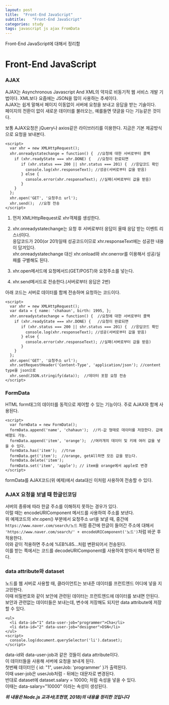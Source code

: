 ```yaml
---
layout: post
title:  "Front-End JavaScript"
subtitle:   "Front-End JavaScript"
categories: study
tags: javascript js ajax FromData
---
```


Front-End JavaScript에 대해서 정리함

# Front-End JavaScript

### AJAX

AJAX는 Asynchronous Javascript And XML의 약자로 비동기적 웹 서비스 개발 기법이다.
XML보다 요즘에는 JSON을 많이 사용하는 추세이다.  
AJAX는 쉽게 말해서 페이지 이동없이 서버에 요청을 보내고 응답을 받는 기술이다.  
페이지의 전환이 없이 새로운 데이터를 불러오는, 예를들면 댓글을 다는 기능같은 것이다.  

보통 AJAX요청은 jQuery나 axios같은 라이브러리를 이용한다. 지금은 기본 제공방식으로 요청을 보내본다.  
~~~
<script>
  var xhr = new XMLHttpRequest();
  xhr.onreadystatechange = function() {  //요청에 대한 서버로부터 콜백
    if (xhr.readyState === xhr.DONE) {   //요청이 완료되면
       if (xhr.status === 200 || shr.status === 201) {  //응답코드 확인
         console.log(xhr.responseText); //성공(서버로부터 값을 받음)
       } else {
         console.error(xhr.responseText); //실패(서버로부터 값을 받음)
       }
    }
  };
  xhr.open('GET', '요청주소 url');
  xhr.send();  //요청 전송
</script>
~~~
1. 먼저 XMLHttpRequest로 xhr객체를 생성한다.  
2. xhr.onreadystatechange는 요청 후 서버로부터 응답이 올때 응답 받는 이벤트 리스너이다.  
응답코드가 200(or 201)일때 성공코드이므로 xhr.responseText에는 성공한 내용이 담겨있다.  
xhr.onreadystatechange 대신 xhr.onload와 xhr.onerror를 이용해서 성공/실패를 구별해도 된다.  

3. xhr.open메서드에 요청메서드(GET/POST)와 요청주소를 넣는다.  
4. xhr.send메서드로 전송한다.(서버로부터 응답은 2번)  

아래 코드는 서버로 데이터를 함께 전송하며 요청하는 코드이다.  
~~~
<script>
  var xhr = new XMLHttpRequest();
  var data = { name: 'chahaun', birth: 1995, };
  xhr.onreadystatechange = function() {  //요청에 대한 서버로부터 콜백
    if (xhr.readyState === xhr.DONE) {   //요청이 완료되면
       if (xhr.status === 200 || shr.status === 201) {  //응답코드 확인
         console.log(xhr.responseText); //성공(서버로부터 값을 받음)
       } else {
         console.error(xhr.responseText); //실패(서버로부터 값을 받음)
       }
    }
  };
  xhr.open('GET', '요청주소 url');
  xhr.setRequestHeader('Content-Type', 'application/json'); //content type을 json으로
  xhr.send(JSON.stringify(data));  //데이터 포함 요청 전송
</script>
~~~

### FormData 
HTML form태그의 데이터를 동적으로 제어할 수 있는 기능이다. 주로 AJAX와 함께 사용된다.  
~~~
<script>
  var formData = new FormData();
  formData.append('name', 'chahaun');  //키-값 형태로 데이터를 저장한다. 값에 배열도 가능.
  formData.append('item', 'orange');  //여러개의 데이터 및 키에 여러 값을 넣을 수 있다.
  formData.has('item');  //true
  formData.get('item');  //orange, getAll하면 모든 값을 받는다.
  formData.delete('item');
  formData.set('item', 'apple'); // item을 orange에서 apple로 변경
</script>
~~~
formData를 AJAX코드(위 예제)에서 data대신 이처럼 사용하여 전송할 수 있다.

### AJAX 요청을 보낼 때 한글인코딩
서버의 종류에 따라 한글 주소를 이해하지 못하는 경우가 있다.  
이럴 때는 encodeURIComponent 메서드를 사용하여 주소를 보낸다.  
위 예제코드의 xhr.open() 부분에서 요청주소 url을 보낼 때, 중간에  
`https://www.naver.com/search/노드` 처럼 중간에 한글이 들어간 주소에 대해서  
`'https://www.naver.com/search/' + encodeURIComponent('노드')`처럼 바꾼 후 적용한다.  
이와 같이 적용하면 주소에 %EB%85...처럼 변환되어서 전송된다.  
이를 받는 쪽에서는 코드를 decodeURIComponent를 사용하여 받아서 해석하면 된다.  

### data attribute와 dataset
노드를 웹 서버로 사용할 때, 클라이언트는 보내준 데이터를 프런트엔드 어디에 넣을 지 고민한다.  
이때 비밀번호와 같이 보안에 관련된 데이터는 프런트엔드에 데이터를 보내면 안된다.  
보안과 관련없는 데이터들은 보내는데, 변수에 저장해도 되지만 data attribute에 저장할 수 있다.  
~~~
<ul>
  <li data-id="1" data-user-job="programmer">Cha</li>
  <li data-id="2" data-user-job="designer">DSN</li>
</ul>
<script>
  console.log(document.querySelector('li').dataset);
</script>
~~~
data-id와 data-user-job과 같은 것들이 data attribute이다.  
이 데이터들을 사용해 서버에 요청을 보내게 된다.  
첫번째 데이터인 { id: "1", userJob: 'programmer' }가 출력된다.  
이때 user-job은 userJob처럼 - 뒤에는 대문자로 변경된다.  
반대로 dataset에 dataset.salary = 10000; 처럼 속성을 넣을 수 있다.  
이때는 data-salary="10000" 이라는 속성이 생성된다.

***위 내용은 Node.js 교과서(조현영, 2018)의 내용을 정리한 것입니다***
